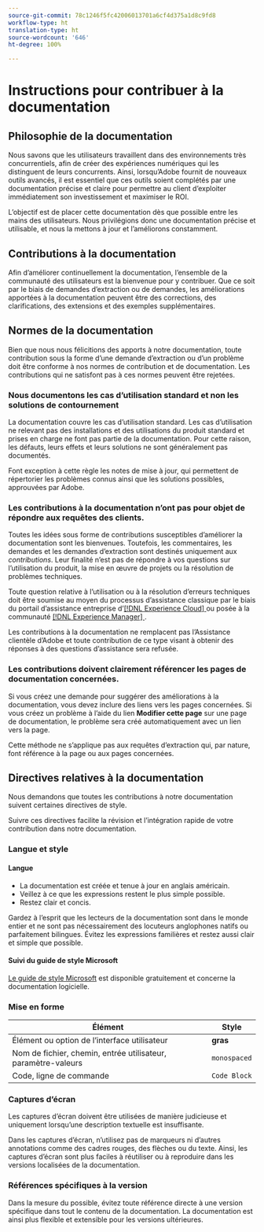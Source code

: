 ```yaml
---
source-git-commit: 78c1246f5fc42006013701a6cf4d375a1d8c9fd8
workflow-type: ht
translation-type: ht
source-wordcount: '646'
ht-degree: 100%

---
```

# Instructions pour contribuer à la documentation

## Philosophie de la documentation

Nous savons que les utilisateurs travaillent dans des environnements très concurrentiels, afin de créer des expériences numériques qui les distinguent de leurs concurrents. Ainsi, lorsqu’Adobe fournit de nouveaux outils avancés, il est essentiel que ces outils soient complétés par une documentation précise et claire pour permettre au client d’exploiter immédiatement son investissement et maximiser le ROI.

L’objectif est de placer cette documentation dès que possible entre les mains des utilisateurs. Nous privilégions donc une documentation précise et utilisable, et nous la mettons à jour et l’améliorons constamment.

## Contributions à la documentation

Afin d’améliorer continuellement la documentation, l’ensemble de la communauté des utilisateurs est la bienvenue pour y contribuer. Que ce soit par le biais de demandes d’extraction ou de demandes, les améliorations apportées à la documentation peuvent être des corrections, des clarifications, des extensions et des exemples supplémentaires.

## Normes de la documentation

Bien que nous nous félicitions des apports à notre documentation, toute contribution sous la forme d’une demande d’extraction ou d’un problème doit être conforme à nos normes de contribution et de documentation. Les contributions qui ne satisfont pas à ces normes peuvent être rejetées.

### Nous documentons les cas d’utilisation standard et non les solutions de contournement

La documentation couvre les cas d’utilisation standard. Les cas d’utilisation ne relevant pas des installations et des utilisations du produit standard et prises en charge ne font pas partie de la documentation. Pour cette raison, les défauts, leurs effets et leurs solutions ne sont généralement pas documentés.

Font exception à cette règle les notes de mise à jour, qui permettent de répertorier les problèmes connus ainsi que les solutions possibles, approuvées par Adobe.

### Les contributions à la documentation n’ont pas pour objet de répondre aux requêtes des clients.

Toutes les idées sous forme de contributions susceptibles d’améliorer la documentation sont les bienvenues. Toutefois, les commentaires, les demandes et les demandes d’extraction sont destinés uniquement aux *contributions*. Leur finalité n’est pas de répondre à vos questions sur l’utilisation du produit, la mise en œuvre de projets ou la résolution de problèmes techniques.

Toute question relative à l’utilisation ou à la résolution d’erreurs techniques doit être soumise au moyen du processus d’assistance classique par le biais du portail d’assistance entreprise d’[[!DNL Experience Cloud]  ](https://helpx.adobe.com/fr/contact/enterprise-support.ec.html) ou posée à la communauté [[!DNL Experience Manager] ](https://experienceleaguecommunities.adobe.com/t5/adobe-experience-manager/ct-p/adobe-experience-manager-community).

Les contributions à la documentation ne remplacent pas l’Assistance clientèle d’Adobe et toute contribution de ce type visant à obtenir des réponses à des questions d’assistance sera refusée.

### Les contributions doivent clairement référencer les pages de documentation concernées.

Si vous créez une demande pour suggérer des améliorations à la documentation, vous devez inclure des liens vers les pages concernées. Si vous créez un problème à l’aide du lien **Modifier cette page** sur une page de documentation, le problème sera créé automatiquement avec un lien vers la page.

Cette méthode ne s’applique pas aux requêtes d’extraction qui, par nature, font référence à la page ou aux pages concernées.

## Directives relatives à la documentation

Nous demandons que toutes les contributions à notre documentation suivent certaines directives de style.

Suivre ces directives facilite la révision et l’intégration rapide de votre contribution dans notre documentation.

### Langue et style

#### Langue

* La documentation est créée et tenue à jour en anglais américain.
* Veillez à ce que les expressions restent le plus simple possible.
* Restez clair et concis.

Gardez à l’esprit que les lecteurs de la documentation sont dans le monde entier et ne sont pas nécessairement des locuteurs anglophones natifs ou parfaitement bilingues. Évitez les expressions familières et restez aussi clair et simple que possible.

#### Suivi du guide de style Microsoft

[Le guide de style Microsoft](https://docs.microsoft.com/fr-fr/style-guide/welcome/) est disponible gratuitement et concerne la documentation logicielle.

### Mise en forme

| Élément | Style |
| -------------------------------------------- | ---------------- |
| Élément ou option de l’interface utilisateur | **gras** |
| Nom de fichier, chemin, entrée utilisateur, paramètre-valeurs | `monospaced` |
| Code, ligne de commande | ```Code Block``` |

### Captures d’écran

Les captures d’écran doivent être utilisées de manière judicieuse et uniquement lorsqu’une description textuelle est insuffisante.

Dans les captures d’écran, n’utilisez pas de marqueurs ni d’autres annotations comme des cadres rouges, des flèches ou du texte. Ainsi, les captures d’écran sont plus faciles à réutiliser ou à reproduire dans les versions localisées de la documentation.

### Références spécifiques à la version

Dans la mesure du possible, évitez toute référence directe à une version spécifique dans tout le contenu de la documentation. La documentation est ainsi plus flexible et extensible pour les versions ultérieures.
